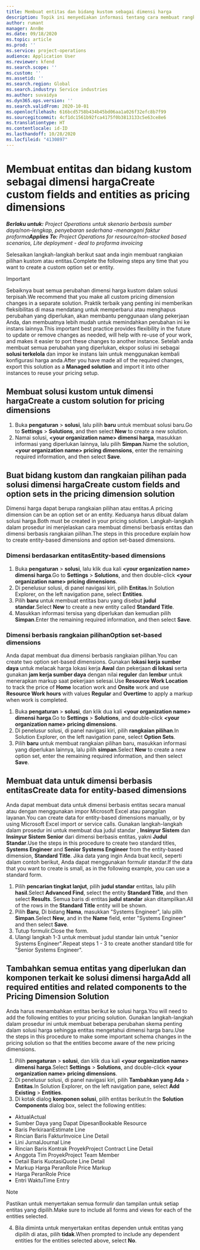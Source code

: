 ```yaml
---
title: Membuat entitas dan bidang kustom sebagai dimensi harga
description: Topik ini menyediakan informasi tentang cara membuat rangkaian pilihan kustom atau entitas.
author: rumant
manager: AnnBe
ms.date: 09/18/2020
ms.topic: article
ms.prod: ''
ms.service: project-operations
audience: Application User
ms.reviewer: kfend
ms.search.scope: ''
ms.custom: ''
ms.assetid: ''
ms.search.region: Global
ms.search.industry: Service industries
ms.author: suvaidya
ms.dyn365.ops.version: ''
ms.search.validFrom: 2020-10-01
ms.openlocfilehash: 616bcd5758b434b45bd06aa1a026f32efc8b7f99
ms.sourcegitcommit: 4cf1dc1561b92fca4175f0b3813133c5e63ce8e6
ms.translationtype: HT
ms.contentlocale: id-ID
ms.lasthandoff: 10/28/2020
ms.locfileid: "4130897"
---
```

# <a name="create-custom-fields-and-entities-as-pricing-dimensions"></a><span data-ttu-id="1b1ef-103">Membuat entitas dan bidang kustom sebagai dimensi harga</span><span class="sxs-lookup"><span data-stu-id="1b1ef-103">Create custom fields and entities as pricing dimensions</span></span>

<span data-ttu-id="1b1ef-104">_**Berlaku untuk:** Project Operations untuk skenario berbasis sumber daya/non-lengkap, penyebaran sederhana -menangani faktur proforma_</span><span class="sxs-lookup"><span data-stu-id="1b1ef-104">_**Applies To:** Project Operations for resource/non-stocked based scenarios, Lite deployment - deal to proforma invoicing_</span></span>

<span data-ttu-id="1b1ef-105">Selesaikan langkah-langkah berikut saat anda ingin membuat rangkaian pilihan kustom atau entitas.</span><span class="sxs-lookup"><span data-stu-id="1b1ef-105">Complete the following steps any time that you want to create a custom option set or entity.</span></span>

> [!IMPORTANT]
> <span data-ttu-id="1b1ef-106">Sebaiknya buat semua perubahan dimensi harga kustom dalam solusi terpisah.</span><span class="sxs-lookup"><span data-stu-id="1b1ef-106">We recommend that you make all custom pricing dimension changes in a separate solution.</span></span> <span data-ttu-id="1b1ef-107">Praktik terbaik yang penting ini memberikan fleksibilitas di masa mendatang untuk memperbarui atau menghapus perubahan yang diperlukan, akan membantu penggunaan ulang pekerjaan Anda, dan membuatnya lebih mudah untuk memindahkan perubahan ini ke instans lainnya.</span><span class="sxs-lookup"><span data-stu-id="1b1ef-107">This important best practice provides flexibility in the future to update or remove changes as needed, will help with re-use of your work, and makes it easier to port these changes to another instance.</span></span> <span data-ttu-id="1b1ef-108">Setelah anda membuat semua perubahan yang diperlukan, ekspor solusi ini sebagai **solusi terkelola** dan impor ke instans lain untuk menggunakan kembali konfigurasi harga anda.</span><span class="sxs-lookup"><span data-stu-id="1b1ef-108">After you have made all of the required changes, export this solution as a **Managed solution** and import it into other instances to reuse your pricing setup.</span></span>


## <a name="create-a-custom-solution-for-pricing-dimensions"></a><span data-ttu-id="1b1ef-109">Membuat solusi kustom untuk dimensi harga</span><span class="sxs-lookup"><span data-stu-id="1b1ef-109">Create a custom solution for pricing dimensions</span></span>
1. <span data-ttu-id="1b1ef-110">Buka **pengaturan** > **solusi**, lalu pilih **baru** untuk membuat solusi baru.</span><span class="sxs-lookup"><span data-stu-id="1b1ef-110">Go to **Settings** > **Solutions**, and then select **New** to create a new solution.</span></span> 
2. <span data-ttu-id="1b1ef-111">Namai solusi, **\<your organization name> dimensi harga**, masukkan informasi yang diperlukan lainnya, lalu pilih **Simpan**.</span><span class="sxs-lookup"><span data-stu-id="1b1ef-111">Name the solution, **\<your organization name> pricing dimensions**, enter the remaining required information, and then select **Save**.</span></span>
  
## <a name="create-custom-fields-and-option-sets-in-the-pricing-dimension-solution"></a><span data-ttu-id="1b1ef-112">Buat bidang kustom dan rangkaian pilihan pada solusi dimensi harga</span><span class="sxs-lookup"><span data-stu-id="1b1ef-112">Create custom fields and option sets in the pricing dimension solution</span></span>

<span data-ttu-id="1b1ef-113">Dimensi harga dapat berupa rangkaian pilihan atau entitas.</span><span class="sxs-lookup"><span data-stu-id="1b1ef-113">A pricing dimension can be an option set or an entity.</span></span> <span data-ttu-id="1b1ef-114">Keduanya harus dibuat dalam solusi harga.</span><span class="sxs-lookup"><span data-stu-id="1b1ef-114">Both must be created in your pricing solution.</span></span> <span data-ttu-id="1b1ef-115">Langkah-langkah dalam prosedur ini menjelaskan cara membuat dimensi berbasis entitas dan dimensi berbasis rangkaian pilihan.</span><span class="sxs-lookup"><span data-stu-id="1b1ef-115">The steps in this procedure explain how to create entity-based dimensions and option set-based dimensions.</span></span>

### <a name="entity-based-dimensions"></a><span data-ttu-id="1b1ef-116">Dimensi berdasarkan entitas</span><span class="sxs-lookup"><span data-stu-id="1b1ef-116">Entity-based dimensions</span></span>

1. <span data-ttu-id="1b1ef-117">Buka **pengaturan** > **solusi**, lalu klik dua kali **\<your organization name> dimensi harga**.</span><span class="sxs-lookup"><span data-stu-id="1b1ef-117">Go to **Settings** > **Solutions**, and then double-click **\<your organization name> pricing dimensions**.</span></span>
2. <span data-ttu-id="1b1ef-118">Di penelusur solusi, di panel navigasi kiri, pilih **Entitas**.</span><span class="sxs-lookup"><span data-stu-id="1b1ef-118">In Solution Explorer, on the left navigation pane, select **Entities**.</span></span>
3. <span data-ttu-id="1b1ef-119">Pilih **baru** untuk membuat entitas baru yang disebut **judul standar**.</span><span class="sxs-lookup"><span data-stu-id="1b1ef-119">Select **New** to create a new entity called **Standard Title**.</span></span> 
4. <span data-ttu-id="1b1ef-120">Masukkan informasi tersisa yang diperlukan dan kemudian pilih **Simpan**.</span><span class="sxs-lookup"><span data-stu-id="1b1ef-120">Enter the remaining required information, and then select **Save**.</span></span>


### <a name="option-set-based-dimensions"></a><span data-ttu-id="1b1ef-121">Dimensi berbasis rangkaian pilihan</span><span class="sxs-lookup"><span data-stu-id="1b1ef-121">Option set-based dimensions</span></span> 
<span data-ttu-id="1b1ef-122">Anda dapat membuat dua dimensi berbasis rangkaian pilihan.</span><span class="sxs-lookup"><span data-stu-id="1b1ef-122">You can create two option set-based dimensions.</span></span> <span data-ttu-id="1b1ef-123">Gunakan **lokasi kerja sumber daya** untuk melacak harga lokasi kerja **Awal** dan pekerjaan **di lokasi** serta gunakan **jam kerja sumber daya** dengan nilai **reguler** dan **lembur** untuk menerapkan markup saat pekerjaan selesai.</span><span class="sxs-lookup"><span data-stu-id="1b1ef-123">Use **Resource Work Location** to track the price of **Home** location work and **Onsite** work and use **Resource Work hours** with values **Regular** and **Overtime** to apply a markup when work is completed.</span></span>


1. <span data-ttu-id="1b1ef-124">Buka **pengaturan** > **solusi**, dan klik dua kali  **\<your organization name> dimensi harga**.</span><span class="sxs-lookup"><span data-stu-id="1b1ef-124">Go to **Settings** > **Solutions**, and double-click  **\<your organization name> pricing dimensions**.</span></span> 
2. <span data-ttu-id="1b1ef-125">Di penelusur solusi, di panel navigasi kiri, pilih  **rangkaian pilihan**.</span><span class="sxs-lookup"><span data-stu-id="1b1ef-125">In Solution Explorer, on the left navigation pane, select  **Option Sets**.</span></span> 
3. <span data-ttu-id="1b1ef-126">Pilih **baru** untuk membuat rangkaian pilihan baru, masukkan informasi yang diperlukan lainnya, lalu pilih **simpan**.</span><span class="sxs-lookup"><span data-stu-id="1b1ef-126">Select **New** to create a new option set, enter the remaining required information, and then select **Save**.</span></span>

## <a name="create-data-for-entity-based-dimensions"></a><span data-ttu-id="1b1ef-127">Membuat data untuk dimensi berbasis entitas</span><span class="sxs-lookup"><span data-stu-id="1b1ef-127">Create data for entity-based dimensions</span></span>

<span data-ttu-id="1b1ef-128">Anda dapat membuat data untuk dimensi berbasis entitas secara manual atau dengan menggunakan impor Microsoft Excel atau panggilan layanan.</span><span class="sxs-lookup"><span data-stu-id="1b1ef-128">You can create data for entity-based dimensions manually, or by using Microsoft Excel import or service calls.</span></span> <span data-ttu-id="1b1ef-129">Gunakan langkah-langkah dalam prosedur ini untuk membuat dua judul standar , **Insinyur Sistem** dan **Insinyur Sistem Senior** dari dimensi berbasis entitas, yakni **Judul Standar**.</span><span class="sxs-lookup"><span data-stu-id="1b1ef-129">Use the steps in this procedure to create two standard titles, **Systems Engineer** and **Senior Systems Engineer** from the entity-based dimension, **Standard Title**.</span></span> <span data-ttu-id="1b1ef-130">Jika data yang ingin Anda buat kecil, seperti dalam contoh berikut, Anda dapat menggunakan formulir standar.</span><span class="sxs-lookup"><span data-stu-id="1b1ef-130">If the data that you want to create is small, as in the following example, you can use a standard form.</span></span>

1. <span data-ttu-id="1b1ef-131">Pilih **pencarian tingkat lanjut**, pilih **judul standar** entitas, lalu pilih **hasil**.</span><span class="sxs-lookup"><span data-stu-id="1b1ef-131">Select **Advanced Find**, select the entity **Standard Title**, and then select **Results**.</span></span> <span data-ttu-id="1b1ef-132">Semua baris di entitas **judul standar** akan ditampilkan.</span><span class="sxs-lookup"><span data-stu-id="1b1ef-132">All of the rows in the **Standard Title** entity will be shown.</span></span>
2. <span data-ttu-id="1b1ef-133">Pilih **Baru**, Di bidang **Nama**, masukkan "Systems Engineer", lalu pilih **Simpan**.</span><span class="sxs-lookup"><span data-stu-id="1b1ef-133">Select **New**, and in the **Name** field, enter "Systems Engineer" and then select **Save**.</span></span>
3. <span data-ttu-id="1b1ef-134">Tutup formulir.</span><span class="sxs-lookup"><span data-stu-id="1b1ef-134">Close the form.</span></span> 
4. <span data-ttu-id="1b1ef-135">Ulangi langkah 1-3 untuk membuat judul standar lain untuk "senior Systems Engineer".</span><span class="sxs-lookup"><span data-stu-id="1b1ef-135">Repeat steps 1 - 3 to create another standard title for "Senior Systems Engineer".</span></span>

## <a name="add-all-required-entities-and-related-components-to-the-pricing-dimension-solution"></a><span data-ttu-id="1b1ef-136">Tambahkan semua entitas yang diperlukan dan komponen terkait ke solusi dimensi harga</span><span class="sxs-lookup"><span data-stu-id="1b1ef-136">Add all required entities and related components to the Pricing Dimension Solution</span></span>
<span data-ttu-id="1b1ef-137">Anda harus menambahkan entitas berikut ke solusi harga.</span><span class="sxs-lookup"><span data-stu-id="1b1ef-137">You will need to add the following entities to your pricing solution.</span></span> <span data-ttu-id="1b1ef-138">Gunakan langkah-langkah dalam prosedur ini untuk membuat beberapa perubahan skema penting dalam solusi harga sehingga entitas mengetahui dimensi harga baru.</span><span class="sxs-lookup"><span data-stu-id="1b1ef-138">Use the steps in this procedure to make some important schema changes in the pricing solution so that the entities become aware of the new pricing dimensions.</span></span>

1. <span data-ttu-id="1b1ef-139">Pilih **pengaturan** > **solusi**, dan klik dua kali **\<your organization name> dimensi harga**.</span><span class="sxs-lookup"><span data-stu-id="1b1ef-139">Select **Settings** > **Solutions**, and double-click **\<your organization name> pricing dimensions**.</span></span> 
2. <span data-ttu-id="1b1ef-140">Di penelusur solusi, di panel navigasi kiri, pilih **Tambahkan yang Ada** > **Entitas**.</span><span class="sxs-lookup"><span data-stu-id="1b1ef-140">In Solution Explorer, on the left navigation pane, select **Add Existing** > **Entities**.</span></span>
3. <span data-ttu-id="1b1ef-141">Di kotak dialog **komponen solusi**, pilih entitas berikut:</span><span class="sxs-lookup"><span data-stu-id="1b1ef-141">In the **Solution Components** dialog box, select the following entities:</span></span>

  - <span data-ttu-id="1b1ef-142">Aktual</span><span class="sxs-lookup"><span data-stu-id="1b1ef-142">Actual</span></span>
  - <span data-ttu-id="1b1ef-143">Sumber Daya yang Dapat Dipesan</span><span class="sxs-lookup"><span data-stu-id="1b1ef-143">Bookable Resource</span></span>
  - <span data-ttu-id="1b1ef-144">Baris Perkiraan</span><span class="sxs-lookup"><span data-stu-id="1b1ef-144">Estimate Line</span></span>
  - <span data-ttu-id="1b1ef-145">Rincian Baris Faktur</span><span class="sxs-lookup"><span data-stu-id="1b1ef-145">Invoice Line Detail</span></span>
  - <span data-ttu-id="1b1ef-146">Lini Jurnal</span><span class="sxs-lookup"><span data-stu-id="1b1ef-146">Journal Line</span></span>
  - <span data-ttu-id="1b1ef-147">Rincian Baris Kontrak Proyek</span><span class="sxs-lookup"><span data-stu-id="1b1ef-147">Project Contract Line Detail</span></span>
  - <span data-ttu-id="1b1ef-148">Anggota Tim Proyek</span><span class="sxs-lookup"><span data-stu-id="1b1ef-148">Project Team Member</span></span>
  - <span data-ttu-id="1b1ef-149">Detail Baris Kuotasi</span><span class="sxs-lookup"><span data-stu-id="1b1ef-149">Quote Line Detail</span></span>
  - <span data-ttu-id="1b1ef-150">Markup Harga Peran</span><span class="sxs-lookup"><span data-stu-id="1b1ef-150">Role Price Markup</span></span>
  - <span data-ttu-id="1b1ef-151">Harga Peran</span><span class="sxs-lookup"><span data-stu-id="1b1ef-151">Role Price</span></span> 
  - <span data-ttu-id="1b1ef-152">Entri Waktu</span><span class="sxs-lookup"><span data-stu-id="1b1ef-152">Time Entry</span></span> 


> [!NOTE]
> <span data-ttu-id="1b1ef-153">Pastikan untuk menyertakan semua formulir dan tampilan untuk setiap entitas yang dipilih.</span><span class="sxs-lookup"><span data-stu-id="1b1ef-153">Make sure to include all forms and views for each of the entities selected.</span></span>

4. <span data-ttu-id="1b1ef-154">Bila diminta untuk menyertakan entitas dependen untuk entitas yang dipilih di atas, pilih **tidak**.</span><span class="sxs-lookup"><span data-stu-id="1b1ef-154">When prompted to include any dependent entities for the entities selected above, select **No**.</span></span>

